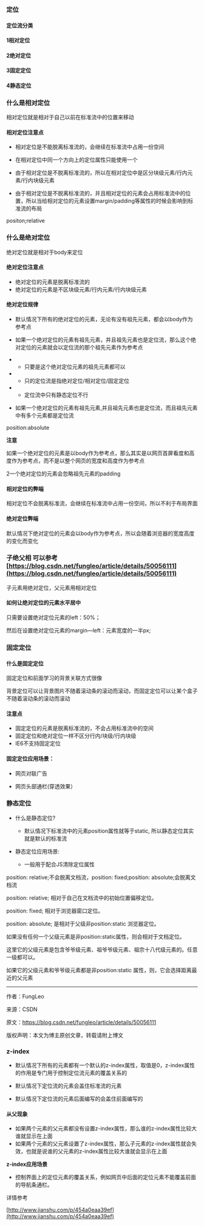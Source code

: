 ### 定位

#### 定位流分类

#### 1相对定位

#### 2绝对定位

#### 3固定定位

#### 4静态定位

### 什么是相对定位

相对定位就是相对于自己以前在标准流中的位置来移动

#### 相对定位注意点

* 相对定位是不能脱离标准流的，会继续在标准流中占用一份空间

* 在相对定位中同一个方向上的定位属性只能使用一个

* 由于相对定位是不脱离标准流的，所以在相对定位中是区分块级元素/行内元素/行内块级元素

* 由于相对定位是不脱离标准流的，并且相对定位的元素会占用标准流中的位置，所以当给相对定位的元素设置margin/padding等属性的时候会影响到标准流的布局

positon;relative

### 什么是绝对定位

绝对定位就是相对于body来定位

#### 绝对定位注意点

* 绝对定位的元素是脱离标准流的
* 绝对定位的元素是不区块级元素/行内元素/行内块级元素

#### 绝对定位规律

* 默认情况下所有的绝对定位的元素，无论有没有祖先元素，都会以body作为参考点

* 如果一个绝对定位的元素有祖先元素，并且祖先元素也是定位流，那么这个绝对定位的元素就会以定位流的那个祖先元素作为参考点

* * 只要是这个绝对定位元素的祖先元素都可以
* * 只的定位流是指绝对定位/相对定位/固定定位
* * 定位流中只有静态定位不行
* 如果一个绝对定位的元素有祖先元素,并且祖先元素也是定位流，而且祖先元素中有多个元素都是定位流

position:absolute

**注意**

如果一个绝对定位的元素是以body作为参考点，那么其实是以网页首屏看度和高度作为参考点，而不是以整个网页的宽度和高度作为参考点

2一个绝对定位的元素会忽略祖先元素的padding

#### 相对定位的弊端

相对定位不会脱离标准流，会继续在标准流中占用一份空间，所以不利于布局界面

#### 绝对定位弊端

默认情况下绝对定位的元素会以body作为参考点，所以会随着浏览器的宽度高度的变化而变化

### 子绝父相  可以参考[https://blog.csdn.net/fungleo/article/details/50056111](https://blog.csdn.net/fungleo/article/details/50056111)

子元素用绝对定位，父元素用相对定位

#### 如何让绝对定位的元素水平居中

只需要设置绝对定位元素的left：50%；

然后在设置绝对定位元素的margin—left：元素宽度的一半px;

### 固定定位

#### 什么是固定定位

固定定位和前面学习的背景关联方式很像

背景定位可以让背景图片不随着滚动条的滚动而滚动，而固定定位可以让某个盒子不随着滚动条的滚动而滚动

#### 注意点

* 固定定位的元素是脱离标准流的，不会占用标准流中的空间
* 固定定位和绝对定位一样不区分行内/块级/行内块级
* IE6不支持固定定位

#### 固定定位应用场景：

* 网页对联广告

* 网页头部通栏\(穿透效果）

### 静态定位

* 什么是静态定位?

  * 默认情况下标准流中的元素position属性就等于static, 所以静态定位其实就是默认的标准流

* 静态定位应用场景:

  * 一般用于配合JS清除定位属性

position: relative;不会脱离文档流，position: fixed;position: absolute;会脱离文档流

position: relative; 相对于自己在文档流中的初始位置偏移定位。

position: fixed; 相对于浏览器窗口定位。

position: absolute; 是相对于父级非position:static 浏览器定位。 

如果没有任何一个父级元素是非position:static属性，则会相对于文档定位。

这里它的父级元素是包含爷爷级元素、祖爷爷级元素、祖宗十八代级元素的。任意一级都可以。

如果它的父级元素和爷爷级元素都是非position:static 属性，则，它会选择距离最近的父元素

--------------------- 

作者：FungLeo 

来源：CSDN 

原文：https://blog.csdn.net/fungleo/article/details/50056111 

版权声明：本文为博主原创文章，转载请附上博文

### z-index

* 默认情况下所有的元素都有一个默认的z-index属性，取值是0，z-index属性的作用是专门用于控制定位流元素的覆盖关系的

* 默认情况下定位流的元素会盖住标准流的元素

* 默认情况下定位流的元素后面编写的会盖住前面编写的

#### 从父现象

* 如果两个元素的父元素都没有设置z-index属性，那么谁的z-index属性比较大谁就显示在上面
* 如果两个元素的父元素设置了z-index属性，那么子元素的z-index属性就会失效，也就是说谁的父元素的z-index属性比较大谁就会显示在上面

**z-index应用场景**

* 控制界面上的定位元素的覆盖关系，例如网页中后面的定位元素不能覆盖前面的导航条通栏。

详情参考

[http://www.jianshu.com/p/454a0eaa39ef](http://www.jianshu.com/p/454a0eaa39ef)

